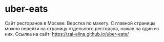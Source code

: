 # uber-eats
Сайт ресторанов в Москве.
Верстка по макету. С главной страницы можно перейти на страницу отдельного ресторана, нажав на один из них. 
Ссылка на сайт: https://zai-elina.github.io/uber-eats/
